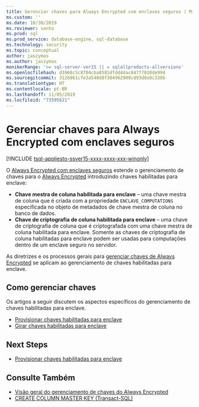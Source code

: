 ```yaml
---
title: Gerenciar chaves para Always Encrypted com enclaves seguros | Microsoft Docs
ms.custom: ''
ms.date: 10/30/2019
ms.reviewer: vanto
ms.prod: sql
ms.prod_service: database-engine, sql-database
ms.technology: security
ms.topic: conceptual
author: jaszymas
ms.author: jaszymas
monikerRange: '>= sql-server-ver15 || = sqlallproducts-allversions'
ms.openlocfilehash: d3968c5c8f04cba8581dfdd44ac847f7010de994
ms.sourcegitcommit: 312b961cfe3a540d8f304962909cd93d0a9c330b
ms.translationtype: HT
ms.contentlocale: pt-BR
ms.lasthandoff: 11/05/2019
ms.locfileid: "73595621"
---
```

# <a name="manage-keys-for-always-encrypted-with-secure-enclaves"></a>Gerenciar chaves para Always Encrypted com enclaves seguros
[!INCLUDE [tsql-appliesto-ssver15-xxxx-xxxx-xxx-winonly](../../../includes/tsql-appliesto-ssver15-xxxx-xxxx-xxx-winonly.md)]

O [Always Encrypted com enclaves seguros](always-encrypted-enclaves.md) estende o gerenciamento de chaves para o [Always Encrypted](always-encrypted-database-engine.md) introduzindo chaves habilitadas para enclave: 

- **Chave mestra de coluna habilitada para enclave** – uma chave mestra de coluna que é criada com a propriedade `ENCLAVE_COMPUTATIONS` especificada no objeto de metadados de chave mestra de coluna no banco de dados. 
- **Chave de criptografia de coluna habilitada para enclave** – uma chave de criptografia de coluna que é criptografada com uma chave mestra de coluna habilitada para enclave. Somente as chaves de criptografia de coluna habilitadas para enclave podem ser usadas para computações dentro de um enclave seguro no servidor. 

As diretrizes e os processos gerais para [gerenciar chaves de Always Encrypted](overview-of-key-management-for-always-encrypted.md) se aplicam ao gerenciamento de chaves habilitadas para enclave. 

## <a name="managing-keys"></a>Como gerenciar chaves

Os artigos a seguir discutem os aspectos específicos do gerenciamento de chaves habilitadas para enclave.

- [Provisionar chaves habilitadas para enclave](always-encrypted-enclaves-provision-keys.md)
- [Girar chaves habilitadas para enclave](always-encrypted-enclaves-rotate-keys.md)

## <a name="next-steps"></a>Next Steps
- [Provisionar chaves habilitadas para enclave](always-encrypted-enclaves-provision-keys.md)

## <a name="see-also"></a>Consulte Também  
- [Visão geral do gerenciamento de chaves do Always Encrypted](overview-of-key-management-for-always-encrypted.md)
- [CREATE COLUMN MASTER KEY (Transact-SQL)](../../../t-sql/statements/create-column-master-key-transact-sql.md)
